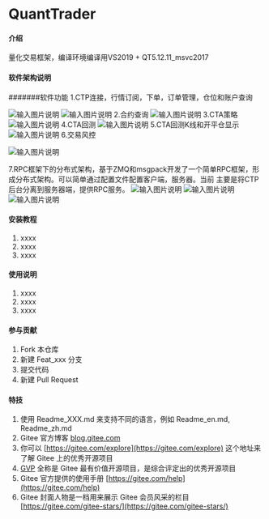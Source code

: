 # QuantTrader

#### 介绍
量化交易框架，编译环境编译用VS2019 + QT5.12.11_msvc2017


#### 软件架构说明

#######软件功能
1.CTP连接，行情订阅，下单，订单管理，仓位和账户查询

![输入图片说明](https://images.gitee.com/uploads/images/2021/0806/132250_2ee4a6da_9459957.png "ctp连接.png")
![输入图片说明](https://images.gitee.com/uploads/images/2021/0722/140614_3623bcc0_9459957.jpeg "图像 5.jpg")
2.合约查询
![输入图片说明](https://images.gitee.com/uploads/images/2021/0722/140944_4d4db3fd_9459957.jpeg "合约查询.jpg")
3.CTA策略
![输入图片说明](https://images.gitee.com/uploads/images/2021/0806/115628_b162b9c5_9459957.png "cta.png")
4.CTA回测
![输入图片说明](https://images.gitee.com/uploads/images/2021/0722/141041_695d2f29_9459957.jpeg "CTA回测.jpg")
5.CTA回测K线和开平仓显示
![输入图片说明](https://images.gitee.com/uploads/images/2021/0806/115611_41c079fd_9459957.png "temp.png")
6.交易风控

![输入图片说明](https://images.gitee.com/uploads/images/2021/0806/131757_39f451fa_9459957.png "risk.png")

7.RPC框架下的分布式架构，基于ZMQ和msgpack开发了一个简单RPC框架，形成分布式架构。可以简单通过配置文件配置客户端，服务器。当前
主要是将CTP后台分离到服务器端，提供RPC服务。
![输入图片说明](https://images.gitee.com/uploads/images/2021/0820/215436_b3b4551b_9459957.png "rpc connect.png")
![输入图片说明](https://images.gitee.com/uploads/images/2021/0820/215500_3fbba932_9459957.png "rpc engine.png")
![输入图片说明](https://images.gitee.com/uploads/images/2021/0820/215510_e4181bb8_9459957.png "rpc conf.png")



#### 安装教程

1.  xxxx
2.  xxxx
3.  xxxx

#### 使用说明

1.  xxxx
2.  xxxx
3.  xxxx

#### 参与贡献

1.  Fork 本仓库
2.  新建 Feat_xxx 分支
3.  提交代码
4.  新建 Pull Request


#### 特技

1.  使用 Readme\_XXX.md 来支持不同的语言，例如 Readme\_en.md, Readme\_zh.md
2.  Gitee 官方博客 [blog.gitee.com](https://blog.gitee.com)
3.  你可以 [https://gitee.com/explore](https://gitee.com/explore) 这个地址来了解 Gitee 上的优秀开源项目
4.  [GVP](https://gitee.com/gvp) 全称是 Gitee 最有价值开源项目，是综合评定出的优秀开源项目
5.  Gitee 官方提供的使用手册 [https://gitee.com/help](https://gitee.com/help)
6.  Gitee 封面人物是一档用来展示 Gitee 会员风采的栏目 [https://gitee.com/gitee-stars/](https://gitee.com/gitee-stars/)
